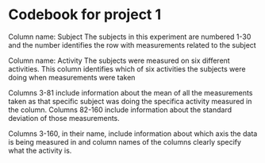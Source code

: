 Codebook for project 1
========================

Column name: Subject
The subjects in this experiment are numbered 1-30 and the number identifies the row with measurements related to the subject

Column name: Activity
The subjects were measured on six different activities. This column identifies which of six activities the subjects
were doing when measurements were taken

Columns 3-81 include information about the mean of all the measurements taken as that specific subject was doing the 
specifica activity measured in the column. Columns 82-160 include information about the standard deviation of those measurements.

Columns 3-160, in their name, include information about which axis the data is being measured in and column names
of the columns clearly specify what the activity is.